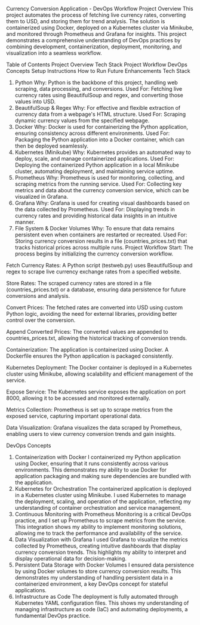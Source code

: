 Currency Conversion Application - DevOps Workflow
Project Overview
This project automates the process of fetching live currency rates, converting them to USD, and storing them for trend analysis. The solution is containerized using Docker, deployed on a Kubernetes cluster via Minikube, and monitored through Prometheus and Grafana for insights. This project demonstrates a comprehensive understanding of DevOps practices by combining development, containerization, deployment, monitoring, and visualization into a seamless workflow.

Table of Contents
Project Overview
Tech Stack
Project Workflow
DevOps Concepts
Setup Instructions
How to Run
Future Enhancements
Tech Stack
1. Python
Why: Python is the backbone of this project, handling web scraping, data processing, and conversions.
Used For: Fetching live currency rates using BeautifulSoup and regex, and converting those values into USD.
2. BeautifulSoup & Regex
Why: For effective and flexible extraction of currency data from a webpage's HTML structure.
Used For: Scraping dynamic currency values from the specified webpage.
3. Docker
Why: Docker is used for containerizing the Python application, ensuring consistency across different environments.
Used For: Packaging the Python application into a Docker container, which can then be deployed seamlessly.
4. Kubernetes (Minikube)
Why: Kubernetes provides an automated way to deploy, scale, and manage containerized applications.
Used For: Deploying the containerized Python application in a local Minikube cluster, automating deployment, and maintaining service uptime.
5. Prometheus
Why: Prometheus is used for monitoring, collecting, and scraping metrics from the running service.
Used For: Collecting key metrics and data about the currency conversion service, which can be visualized in Grafana.
6. Grafana
Why: Grafana is used for creating visual dashboards based on the data collected by Prometheus.
Used For: Displaying trends in currency rates and providing historical data insights in an intuitive manner.
7. File System & Docker Volumes
Why: To ensure that data remains persistent even when containers are restarted or recreated.
Used For: Storing currency conversion results in a file (countries_prices.txt) that tracks historical prices across multiple runs.
Project Workflow
Start: The process begins by initializing the currency conversion workflow.

Fetch Currency Rates: A Python script (testweb.py) uses BeautifulSoup and regex to scrape live currency exchange rates from a specified website.

Store Rates: The scraped currency rates are stored in a file (countries_prices.txt) or a database, ensuring data persistence for future conversions and analysis.

Convert Prices: The fetched rates are converted into USD using custom Python logic, avoiding the need for external libraries, providing better control over the conversion.

Append Converted Prices: The converted values are appended to countries_prices.txt, allowing the historical tracking of conversion trends.

Containerization: The application is containerized using Docker. A Dockerfile ensures the Python application is packaged consistently.

Kubernetes Deployment: The Docker container is deployed in a Kubernetes cluster using Minikube, allowing scalability and efficient management of the service.

Expose Service: The Kubernetes service exposes the application on port 8000, allowing it to be accessed and monitored externally.

Metrics Collection: Prometheus is set up to scrape metrics from the exposed service, capturing important operational data.

Data Visualization: Grafana visualizes the data scraped by Prometheus, enabling users to view currency conversion trends and gain insights.

DevOps Concepts
1. Containerization with Docker
I containerized my Python application using Docker, ensuring that it runs consistently across various environments. This demonstrates my ability to use Docker for application packaging and making sure dependencies are bundled with the application.
2. Kubernetes for Orchestration
The containerized application is deployed in a Kubernetes cluster using Minikube. I used Kubernetes to manage the deployment, scaling, and operation of the application, reflecting my understanding of container orchestration and service management.
3. Continuous Monitoring with Prometheus
Monitoring is a critical DevOps practice, and I set up Prometheus to scrape metrics from the service. This integration shows my ability to implement monitoring solutions, allowing me to track the performance and availability of the service.
4. Data Visualization with Grafana
I used Grafana to visualize the metrics collected by Prometheus, creating intuitive dashboards that display currency conversion trends. This highlights my ability to interpret and display operational data for decision-making.
5. Persistent Data Storage with Docker Volumes
I ensured data persistence by using Docker volumes to store currency conversion results. This demonstrates my understanding of handling persistent data in a containerized environment, a key DevOps concept for stateful applications.
6. Infrastructure as Code
The deployment is fully automated through Kubernetes YAML configuration files. This shows my understanding of managing infrastructure as code (IaC) and automating deployments, a fundamental DevOps practice.
